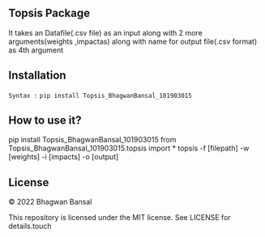 ## Topsis Package
It takes an Datafile(.csv file) as an input along with 2 more arguments(weights ,impactas) along with name for output file(.csv format) as 4th argument

## Installation
```Syntax :```
```pip install Topsis_BhagwanBansal_101903015```

## How to use it?
pip install Topsis_BhagwanBansal_101903015
from Topsis_BhagwanBansal_101903015.topsis import *
topsis -f [filepath] -w [weights] -i [impacts] -o [output]

## License

© 2022 Bhagwan Bansal

This repository is licensed under the MIT license. See LICENSE for details.touch
